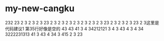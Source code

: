 # my-new-cangku
232
23
2
3
2
3
2
3
23
2
3
2
3
2
3
2
3
2
3
2
3
2
3
23
2
3
2
3
2
3
23
2
3这里是代码建议1
第35行好像是空的
43
43
41
3
4
34212121
3
4
3
43
4
3
4
34
3222231313
41
3
43
4
34
3
415
2
3
23

